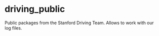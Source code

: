 driving_public
==============

Public packages from the Stanford Driving Team. Allows to work with our log files.
